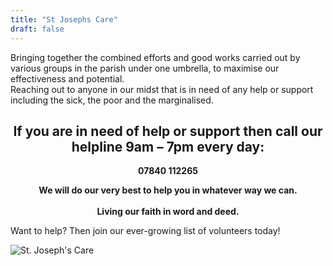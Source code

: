 ```yaml
---
title: "St Josephs Care"
draft: false
---
```

Bringing together the combined efforts and good works carried out by various groups in the parish under one umbrella, to maximise our effectiveness and potential.  
Reaching out to anyone in our midst that is in need of any help or support including the sick, the poor and the marginalised.


<div style="text-align: center;">
  <h2>If you are in need of help or support then call our helpline 9am – 7pm every day:</h2>
  <p><strong>07840 112265</strong></p>
  <p><strong>We will do our very best to help you in whatever way we can.<br><br>
  Living our faith in word and deed.</strong></p>
</div>


Want to help? Then join our ever-growing list of volunteers today!



![St. Joseph's Care](/images/st_josephs_care/StJosephsCare.jpg)
